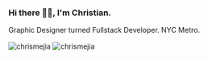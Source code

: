 ### Hi there 👋🏼, I'm Christian.
Graphic Designer turned Fullstack Developer. NYC Metro.

<picture>
  <source
    srcset="https://github-readme-stats.vercel.app/api?username=chrismejia&show_icons=true&locale=en&theme=chartreuse-dark&hide=contribs&hide_rank=true"
    media="(prefers-color-scheme: dark)"
  />
  <source
    srcset="https://github-readme-stats.vercel.app/api?username=chrismejia&show_icons=true&locale=en&theme=catppuccin_latte&hide=contribs&hide_rank=true"
    media="(prefers-color-scheme: light), (prefers-color-scheme: no-preference)"
  />
  <img align="center" src="https://github-readme-stats.vercel.app/api?username=chrismejia&show_icons=true&locale=en&theme=chartreuse-dark&hide=contribs&hide_rank=true" alt="chrismejia" />
</picture>


<picture>
  <source
    srcset="https://github-readme-stats.vercel.app/api/top-langs?username=chrismejia&show_icons=true&locale=en&layout=compact&theme=chartreuse-dark"
    media="(prefers-color-scheme: dark)"
  />
  <source
    srcset="https://github-readme-stats.vercel.app/api/top-langs?username=chrismejia&show_icons=true&locale=en&layout=compact&theme=catppuccin_latte"
    media="(prefers-color-scheme: light), (prefers-color-scheme: no-preference)"
  />
  <img align="center" src="https://github-readme-stats.vercel.app/api/top-langs?username=chrismejia&show_icons=true&locale=en&layout=compact&theme=chartreuse-dark" alt="chrismejia" />
</picture>
